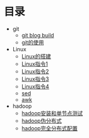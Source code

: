 ﻿# 目录
- git
    - [git blog build](https://clarencexiu.github.io/git/blog)
	- [git的使用](https://clarencexiu.github.io/git/use)
- Linux
	- [Linux的搭建](https://clarencexiu.github.io/linux/build)
	- [Linux指令1](https://clarencexiu.github.io/linux/order)
	- [Linux指令2](https://clarencexiu.github.io/linux/order2)
	- [Linux指令3](https://clarencexiu.github.io/linux/order3)
	- [Linux指令4](https://clarencexiu.github.io/linux/order4)
	- [sed](https://clarencexiu.github.io/linux/sed)
	- [awk](https://clarencexiu.github.io/linux/awk)
- hadoop
	- [hadoop安装和单节点测试](https://clarencexiu.github.io/hadoop/hadoop安装和单节点测试)
	- [hadoop伪分布式](https://clarencexiu.github.io/hadoop/hadoop伪分布式)	
	- [hadoop完全分布式配置](https://clarencexiu.github.io/hadoop/hadoop完全分布式配置)